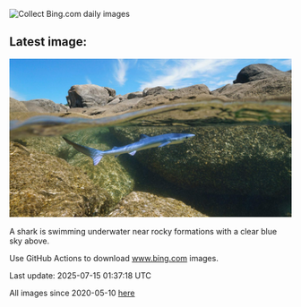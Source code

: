 ![Collect Bing.com daily images](https://github.com/counter2015/bing-daily-images/workflows/Collect%20Bing.com%20daily%20images/badge.svg)
## Latest image:
![](images/YoungShark.jpg)

A shark is swimming underwater near rocky formations with a clear blue sky above.

Use GitHub Actions to download www.bing.com images.

Last update: 2025-07-15 01:37:18 UTC

All images since 2020-05-10 [here](https://github.com/counter2015/bing-daily-images/tree/master/images)
